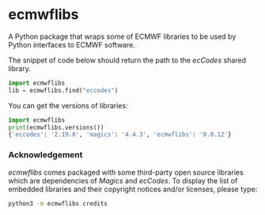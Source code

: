 # ecmwflibs

A Python package that wraps some of ECMWF libraries to be used by Python interfaces to ECMWF software.

The snippet of code below should return the path to the *ecCodes* shared library.

```python
import ecmwflibs
lib = ecmwflibs.find("eccodes")
```

You can  get the versions of libraries:

```python
import ecmwflibs
print(ecmwflibs.versions())
{'eccodes': '2.19.0', 'magics': '4.4.3', 'ecmwflibs': '0.0.12'}
```

### Acknowledgement

*ecmwflibs* comes packaged with some third-party open source libraries which are dependencies of *Magics* and *ecCodes*. To display the list of embedded libraries and their copyright notices and/or licenses, please type:

```bash
python3 -m ecmwflibs credits
```
